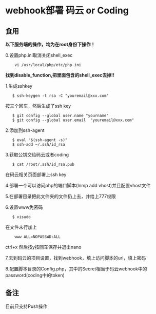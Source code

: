 # webhook部署 码云 or Coding

## 食用 

  **以下服务端的操作，均为在root身份下操作！**
  
  0.设置php.ini取消关闭shell_exec
  
```
    vi /usr/local/php/etc/php.ini
```

  **找到disable_function,把里面包含的shell_exec去掉!!**
  
  1.生成sshkey
  
```shell
   $ ssh-keygen -t rsa -C "youremail@xxx.com"
```
  
  按三个回车，然后生成了ssh key
  
```shell
   $ git config --global user.name "yourname"
   $ git config --global user.email  "youremail@xxx.com"
```
  
  2.添加到ssh-agent
  
```shell
   $ eval "$(ssh-agent -s)"
   $ ssh-add ~/.ssh/id_rsa
```
  
  3.获取公钥交给码云或者coding
  
```shell
   $ cat /root/.ssh/id_rsa.pub
```

  在码云相关页面部署上ssh key
  
  4.部署一个可以访问php的端口脚本(lnmp add vhost)并且配置vhost文件
  
  5.在部署目录把此文件夹的文件扔上去，并给上777权限
  
  6.设置www免密码
  
```shell
   $ visudo
```

  在文件末行加上

```
    www ALL=NOPASSWD:ALL
```
  
  ctrl+x 然后按y按回车保存并退出nano
  
  7.去到码云的项目设置，找到webhook，填上访问脚本的url，填上密码
  
  8.配置脚本目录的Config.php，其中的Secret相当于码云webhook中的password(coding中的token)
  
## 备注

  目前只支持Push操作